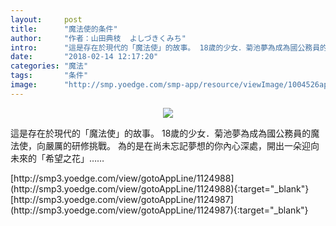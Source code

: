 ```yaml
---
layout:     post
title:      "魔法使的条件"
author:     "作者：山田典枝  よしづきくみち"
intro:      "這是存在於現代的「魔法使」的故事。 18歲的少女．菊池夢為成為國公務員的魔法使，向嚴厲的研修挑戰。 為的是在尚未忘記夢想的你內心深處，開出一朵迎向未來的「希望之花」……"
date:       "2018-02-14 12:17:20"
categories: "魔法"
tags:       "条件"
image:      "http://smp.yoedge.com/smp-app/resource/viewImage/1004526appline.png"
---
```

<div style="text-align: center">
<p><img src="http://smp.yoedge.com/smp-app/resource/viewImage/1004526appline.png"/></p>
</div>
<p class="post-meta">
<span>這是存在於現代的「魔法使」的故事。 18歲的少女．菊池夢為成為國公務員的魔法使，向嚴厲的研修挑戰。 為的是在尚未忘記夢想的你內心深處，開出一朵迎向未來的「希望之花」……</span>
</p>
[http://smp3.yoedge.com/view/gotoAppLine/1124988](http://smp3.yoedge.com/view/gotoAppLine/1124988){:target="_blank"}
[http://smp3.yoedge.com/view/gotoAppLine/1124987](http://smp3.yoedge.com/view/gotoAppLine/1124987){:target="_blank"}


